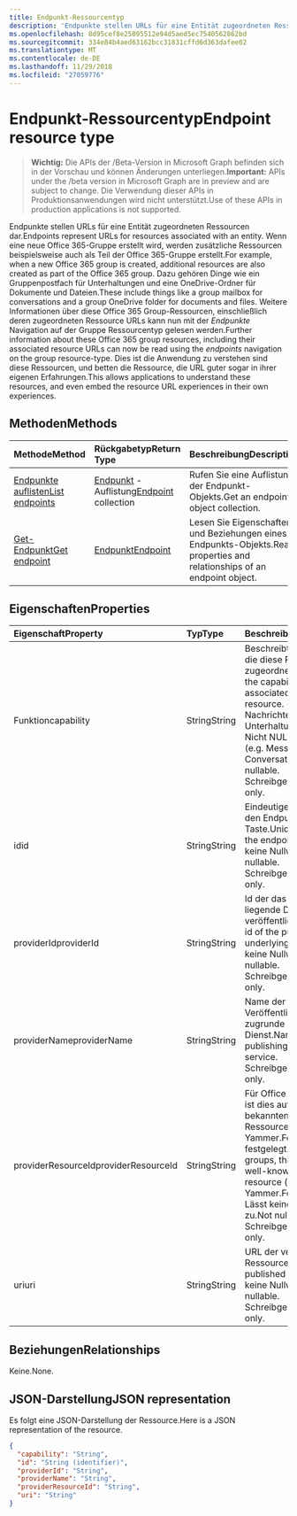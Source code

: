 ```yaml
---
title: Endpunkt-Ressourcentyp
description: 'Endpunkte stellen URLs für eine Entität zugeordneten Ressourcen dar.  Wenn eine neue Office 365-Gruppe erstellt wird, werden zusätzliche Ressourcen beispielsweise auch als Teil der Office 365-Gruppe erstellt. Dazu gehören Dinge wie ein Gruppenpostfach für Unterhaltungen und eine OneDrive-Ordner für Dokumente und Dateien. Weitere Informationen über diese Office 365 Group-Ressourcen, einschließlich deren zugeordneten Ressource URLs kann nun mit der *Endpunkte* Navigation auf der Gruppe Ressourcentyp gelesen werden. Dies ist die Anwendung zu verstehen sind diese Ressourcen, und betten die Ressource, die URL guter sogar in ihrer eigenen Erfahrungen. '
ms.openlocfilehash: 8d95cef8e25095512e94d5aed5ec7540562862bd
ms.sourcegitcommit: 334e84b4aed63162bcc31831cffd6d363dafee02
ms.translationtype: MT
ms.contentlocale: de-DE
ms.lasthandoff: 11/29/2018
ms.locfileid: "27059776"
---
```

# <a name="endpoint-resource-type"></a><span data-ttu-id="4e1d7-107">Endpunkt-Ressourcentyp</span><span class="sxs-lookup"><span data-stu-id="4e1d7-107">Endpoint resource type</span></span>

> <span data-ttu-id="4e1d7-108">**Wichtig:** Die APIs der /Beta-Version in Microsoft Graph befinden sich in der Vorschau und können Änderungen unterliegen.</span><span class="sxs-lookup"><span data-stu-id="4e1d7-108">**Important:** APIs under the /beta version in Microsoft Graph are in preview and are subject to change.</span></span> <span data-ttu-id="4e1d7-109">Die Verwendung dieser APIs in Produktionsanwendungen wird nicht unterstützt.</span><span class="sxs-lookup"><span data-stu-id="4e1d7-109">Use of these APIs in production applications is not supported.</span></span>

<span data-ttu-id="4e1d7-110">Endpunkte stellen URLs für eine Entität zugeordneten Ressourcen dar.</span><span class="sxs-lookup"><span data-stu-id="4e1d7-110">Endpoints represent URLs for resources associated with an entity.</span></span>  <span data-ttu-id="4e1d7-111">Wenn eine neue Office 365-Gruppe erstellt wird, werden zusätzliche Ressourcen beispielsweise auch als Teil der Office 365-Gruppe erstellt.</span><span class="sxs-lookup"><span data-stu-id="4e1d7-111">For example, when a new Office 365 group is created, additional resources are also created as part of the Office 365 group.</span></span> <span data-ttu-id="4e1d7-112">Dazu gehören Dinge wie ein Gruppenpostfach für Unterhaltungen und eine OneDrive-Ordner für Dokumente und Dateien.</span><span class="sxs-lookup"><span data-stu-id="4e1d7-112">These include things like a group mailbox for conversations and a group OneDrive folder for documents and files.</span></span> <span data-ttu-id="4e1d7-113">Weitere Informationen über diese Office 365 Group-Ressourcen, einschließlich deren zugeordneten Ressource URLs kann nun mit der *Endpunkte* Navigation auf der Gruppe Ressourcentyp gelesen werden.</span><span class="sxs-lookup"><span data-stu-id="4e1d7-113">Further information about these Office 365 group resources, including their associated resource URLs can now be read using the *endpoints* navigation on the group resource-type.</span></span> <span data-ttu-id="4e1d7-114">Dies ist die Anwendung zu verstehen sind diese Ressourcen, und betten die Ressource, die URL guter sogar in ihrer eigenen Erfahrungen.</span><span class="sxs-lookup"><span data-stu-id="4e1d7-114">This allows applications to understand these resources, and even embed the resource URL experiences in their own experiences.</span></span> 

## <a name="methods"></a><span data-ttu-id="4e1d7-115">Methoden</span><span class="sxs-lookup"><span data-stu-id="4e1d7-115">Methods</span></span>

| <span data-ttu-id="4e1d7-116">Methode</span><span class="sxs-lookup"><span data-stu-id="4e1d7-116">Method</span></span>           | <span data-ttu-id="4e1d7-117">Rückgabetyp</span><span class="sxs-lookup"><span data-stu-id="4e1d7-117">Return Type</span></span>    |<span data-ttu-id="4e1d7-118">Beschreibung</span><span class="sxs-lookup"><span data-stu-id="4e1d7-118">Description</span></span>|
|:---------------|:--------|:----------|
|[<span data-ttu-id="4e1d7-119">Endpunkte auflisten</span><span class="sxs-lookup"><span data-stu-id="4e1d7-119">List endpoints</span></span>](../api/group-list-endpoints.md) |<span data-ttu-id="4e1d7-120">[Endpunkt](endpoint.md) -Auflistung</span><span class="sxs-lookup"><span data-stu-id="4e1d7-120">[Endpoint](endpoint.md) collection</span></span>| <span data-ttu-id="4e1d7-121">Rufen Sie eine Auflistung der Endpunkt-Objekts.</span><span class="sxs-lookup"><span data-stu-id="4e1d7-121">Get an endpoint object collection.</span></span> |
|[<span data-ttu-id="4e1d7-122">Get-Endpunkt</span><span class="sxs-lookup"><span data-stu-id="4e1d7-122">Get endpoint</span></span>](../api/endpoint-get.md) | [<span data-ttu-id="4e1d7-123">Endpunkt</span><span class="sxs-lookup"><span data-stu-id="4e1d7-123">Endpoint</span></span>](endpoint.md) |<span data-ttu-id="4e1d7-124">Lesen Sie Eigenschaften und Beziehungen eines Endpunkts-Objekts.</span><span class="sxs-lookup"><span data-stu-id="4e1d7-124">Read properties and relationships of an endpoint object.</span></span>|

## <a name="properties"></a><span data-ttu-id="4e1d7-125">Eigenschaften</span><span class="sxs-lookup"><span data-stu-id="4e1d7-125">Properties</span></span>
| <span data-ttu-id="4e1d7-126">Eigenschaft</span><span class="sxs-lookup"><span data-stu-id="4e1d7-126">Property</span></span>     | <span data-ttu-id="4e1d7-127">Typ</span><span class="sxs-lookup"><span data-stu-id="4e1d7-127">Type</span></span>   |<span data-ttu-id="4e1d7-128">Beschreibung</span><span class="sxs-lookup"><span data-stu-id="4e1d7-128">Description</span></span>|
|:---------------|:--------|:----------|
| <span data-ttu-id="4e1d7-129">Funktion</span><span class="sxs-lookup"><span data-stu-id="4e1d7-129">capability</span></span>     | <span data-ttu-id="4e1d7-130">String</span><span class="sxs-lookup"><span data-stu-id="4e1d7-130">String</span></span>  | <span data-ttu-id="4e1d7-131">Beschreibt die Fähigkeit, die diese Ressource zugeordnet ist.</span><span class="sxs-lookup"><span data-stu-id="4e1d7-131">Describes the capability that is associated with this resource.</span></span> <span data-ttu-id="4e1d7-132">(z. B. Nachrichten, Unterhaltungen, usw.)  Nicht NULL-Werte zulässt.</span><span class="sxs-lookup"><span data-stu-id="4e1d7-132">(e.g. Messages, Conversations, etc.)  Not nullable.</span></span> <span data-ttu-id="4e1d7-133">Schreibgeschützt.</span><span class="sxs-lookup"><span data-stu-id="4e1d7-133">Read-only.</span></span> |
| <span data-ttu-id="4e1d7-134">id</span><span class="sxs-lookup"><span data-stu-id="4e1d7-134">id</span></span>             | <span data-ttu-id="4e1d7-135">String</span><span class="sxs-lookup"><span data-stu-id="4e1d7-135">String</span></span>  | <span data-ttu-id="4e1d7-136">Eindeutiger Bezeichner für den Endpunkt; -Taste.</span><span class="sxs-lookup"><span data-stu-id="4e1d7-136">Unique identifier for the endpoint; Key.</span></span> <span data-ttu-id="4e1d7-137">Lässt keine Nullwerte zu.</span><span class="sxs-lookup"><span data-stu-id="4e1d7-137">Not nullable.</span></span> <span data-ttu-id="4e1d7-138">Schreibgeschützt.</span><span class="sxs-lookup"><span data-stu-id="4e1d7-138">Read-only.</span></span>|
| <span data-ttu-id="4e1d7-139">providerId</span><span class="sxs-lookup"><span data-stu-id="4e1d7-139">providerId</span></span>     | <span data-ttu-id="4e1d7-140">String</span><span class="sxs-lookup"><span data-stu-id="4e1d7-140">String</span></span>  | <span data-ttu-id="4e1d7-141">Id der das zugrunde liegende Dienst veröffentlichen.</span><span class="sxs-lookup"><span data-stu-id="4e1d7-141">Application id of the publishing underlying service.</span></span> <span data-ttu-id="4e1d7-142">Lässt keine Nullwerte zu.</span><span class="sxs-lookup"><span data-stu-id="4e1d7-142">Not nullable.</span></span> <span data-ttu-id="4e1d7-143">Schreibgeschützt.</span><span class="sxs-lookup"><span data-stu-id="4e1d7-143">Read-only.</span></span>|
| <span data-ttu-id="4e1d7-144">providerName</span><span class="sxs-lookup"><span data-stu-id="4e1d7-144">providerName</span></span>   | <span data-ttu-id="4e1d7-145">String</span><span class="sxs-lookup"><span data-stu-id="4e1d7-145">String</span></span>  | <span data-ttu-id="4e1d7-146">Name der Veröffentlichung der zugrunde liegende Dienst.</span><span class="sxs-lookup"><span data-stu-id="4e1d7-146">Name of the publishing underlying service.</span></span> <span data-ttu-id="4e1d7-147">Schreibgeschützt.</span><span class="sxs-lookup"><span data-stu-id="4e1d7-147">Read-only.</span></span>|
| <span data-ttu-id="4e1d7-148">providerResourceId</span><span class="sxs-lookup"><span data-stu-id="4e1d7-148">providerResourceId</span></span>|<span data-ttu-id="4e1d7-149">String</span><span class="sxs-lookup"><span data-stu-id="4e1d7-149">String</span></span>| <span data-ttu-id="4e1d7-150">Für Office 365-Gruppen ist dies auf einen bekannten Namen für die Ressource (z. B. Yammer.FeedURL usw.) festgelegt.</span><span class="sxs-lookup"><span data-stu-id="4e1d7-150">For Office 365 groups, this is set to a well-known name for the resource (e.g. Yammer.FeedURL etc.).</span></span> <span data-ttu-id="4e1d7-151">Lässt keine Nullwerte zu.</span><span class="sxs-lookup"><span data-stu-id="4e1d7-151">Not nullable.</span></span> <span data-ttu-id="4e1d7-152">Schreibgeschützt.</span><span class="sxs-lookup"><span data-stu-id="4e1d7-152">Read-only.</span></span>|
| <span data-ttu-id="4e1d7-153">uri</span><span class="sxs-lookup"><span data-stu-id="4e1d7-153">uri</span></span>            | <span data-ttu-id="4e1d7-154">String</span><span class="sxs-lookup"><span data-stu-id="4e1d7-154">String</span></span>  | <span data-ttu-id="4e1d7-155">URL der veröffentlichten Ressource.</span><span class="sxs-lookup"><span data-stu-id="4e1d7-155">URL of the published resource.</span></span> <span data-ttu-id="4e1d7-156">Lässt keine Nullwerte zu.</span><span class="sxs-lookup"><span data-stu-id="4e1d7-156">Not nullable.</span></span> <span data-ttu-id="4e1d7-157">Schreibgeschützt.</span><span class="sxs-lookup"><span data-stu-id="4e1d7-157">Read-only.</span></span>|

## <a name="relationships"></a><span data-ttu-id="4e1d7-158">Beziehungen</span><span class="sxs-lookup"><span data-stu-id="4e1d7-158">Relationships</span></span>

<span data-ttu-id="4e1d7-159">Keine.</span><span class="sxs-lookup"><span data-stu-id="4e1d7-159">None.</span></span>


## <a name="json-representation"></a><span data-ttu-id="4e1d7-160">JSON-Darstellung</span><span class="sxs-lookup"><span data-stu-id="4e1d7-160">JSON representation</span></span>
<span data-ttu-id="4e1d7-161">Es folgt eine JSON-Darstellung der Ressource.</span><span class="sxs-lookup"><span data-stu-id="4e1d7-161">Here is a JSON representation of the resource.</span></span>

<!-- {
  "blockType": "resource",
  "optionalProperties": [

  ],
  "@odata.type": "microsoft.graph.Endpoint"
}-->

```json
{
  "capability": "String",
  "id": "String (identifier)",
  "providerId": "String",
  "providerName": "String",
  "providerResourceId": "String",
  "uri": "String"
}

```

<!-- uuid: 8fcb5dbc-d5aa-4681-8e31-b001d5168d79
2015-10-25 14:57:30 UTC -->
<!-- {
  "type": "#page.annotation",
  "description": "Endpoint resource",
  "keywords": "",
  "section": "documentation",
  "tocPath": ""
}-->